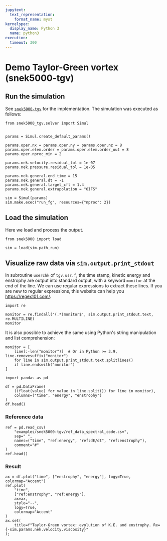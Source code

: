 ```yaml
---
jupytext:
  text_representation:
    format_name: myst
kernelspec:
  display_name: Python 3
  name: python3
execution:
  timeout: 300
---
```


<!-- #region tags=[] -->

# Demo Taylor-Green vortex (snek5000-tgv)

## Run the simulation

See
[`snek5000-tgv`](https://github.com/snek5000/snek5000/tree/main/docs/examples/snek5000-tgv)
for the implementation. The simulation was executed as follows:

```{code-cell}
from snek5000_tgv.solver import Simul


params = Simul.create_default_params()

params.oper.nx = params.oper.ny = params.oper.nz = 8
params.oper.elem.order = params.oper.elem.order_out = 8
params.oper.nproc_min = 2

params.nek.velocity.residual_tol = 1e-07
params.nek.pressure.residual_tol = 1e-05

params.nek.general.end_time = 15
params.nek.general.dt = -1
params.nek.general.target_cfl = 1.4
params.nek.general.extrapolation = "OIFS"

sim = Simul(params)
sim.make.exec("run_fg", resources={"nproc": 2})
```

## Load the simulation

Here we load and process the output.

<!-- #endregion -->

```{code-cell}
from snek5000 import load

sim = load(sim.path_run)
```

## Visualize raw data via `sim.output.print_stdout`

In subroutine `userchk` of `tgv.usr.f`, the time stamp, kinetic energy and enstrophy are
output into standard output, with a keyword `monitor` at the end of the line. We can use
regular expressions to extract these lines. If you are new to regular expressions, this
website can help you <https://regex101.com/>.

```{code-cell}
import re

monitor = re.findall('(.*)monitor$', sim.output.print_stdout.text, re.MULTILINE)
monitor
```

It is also possible to achieve the same using Python's string manipulation and list
comprehension:

```{code-cell}
monitor = [
    line[:-len("monitor")]  # Or in Python >= 3.9, line.removesuffix("monitor")
    for line in sim.output.print_stdout.text.splitlines()
    if line.endswith("monitor")
]
```

```{code-cell}
import pandas as pd

df = pd.DataFrame(
    ((float(value) for value in line.split()) for line in monitor),
    columns=("time", "energy", "enstrophy")
)
df.head()
```

### Reference data

```{code-cell}
ref = pd.read_csv(
    "examples/snek5000-tgv/ref_data_spectral_code.csv",
    sep=" ",
    names=("time", "ref:energy", "ref:dE/dt", "ref:enstrophy"),
    comment="#"
)
ref.head()
```

### Result

```{code-cell} tags=[]
ax = df.plot("time", ["enstrophy", "energy"], logy=True, colormap="Accent")
ref.plot(
    "time",
    ["ref:enstrophy", "ref:energy"],
    ax=ax,
    style="--",
    logy=True,
    colormap="Accent"
)
ax.set(
    title=f"Taylor-Green vortex: evolution of K.E. and enstrophy. Re={-sim.params.nek.velocity.viscosity}"
);
```
